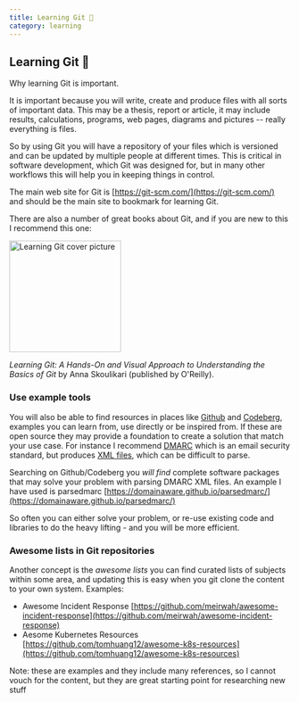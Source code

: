 ```yaml
---
title: Learning Git 🌿
category: learning
---
```



## Learning Git 🌿

Why learning Git is important.

It is important because you will write, create and produce files with all sorts of important data. This may be a thesis, report or article, it may include results, calculations, programs, web pages, diagrams and pictures -- really everything is files.

So by using Git you will have a repository of your files which is versioned and can be updated by multiple people at different times. This is critical in software development, which Git was designed for, but in many other workflows this will help you in keeping things in control.

The main web site for Git is [https://git-scm.com/](https://git-scm.com/) and should be the main site to bookmark for learning Git.

There are also a number of great books about Git, and if you are new to this I recommend this one:

[<img width=200px alt="Learning Git cover picture" src="{{ site.baseurl }}/assets/learning_git_cover.jpg"/>](https://www.oreilly.com/library/view/learning-git/9781098133900/)

*Learning Git: A Hands-On and Visual Approach to Understanding the Basics of Git* by Anna Skoulikari (published by O'Reilly).

### Use example tools

You will also be able to find resources in places like [Github](https://github.com/) and [Codeberg](https://codeberg.org/), examples you can learn from, use directly or be inspired from. If these are open source they may provide a foundation to create a solution that match your use case. For instance I recommend [DMARC](https://en.wikipedia.org/wiki/DMARC) which is an email security standard, but produces [XML files](https://en.wikipedia.org/wiki/XML), which can be difficult to parse.

Searching on Github/Codeberg you *will find* complete software packages that may solve your problem with parsing DMARC XML files. An example I have used is parsedmarc [https://domainaware.github.io/parsedmarc/](https://domainaware.github.io/parsedmarc/)

So often you can either solve your problem, or re-use existing code and libraries to do the heavy lifting - and you will be more efficient.

### Awesome lists in Git repositories

Another concept is the *awesome lists* you can find curated lists of subjects within some area, and updating this is easy when you git clone the content to your own system. Examples:

* Awesome Incident Response [https://github.com/meirwah/awesome-incident-response](https://github.com/meirwah/awesome-incident-response)
* Aesome Kubernetes Resources [https://github.com/tomhuang12/awesome-k8s-resources](https://github.com/tomhuang12/awesome-k8s-resources)

Note: these are examples and they include many references, so I cannot vouch for the content, but they are great starting point for researching new stuff
